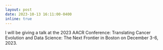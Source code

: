 ```yaml
---
layout: post
date: 2023-10-13 16:11:00-0400
inline: true
---
```


I will be giving a talk at the 2023 AACR Conference: Translating Cancer Evolution and Data Science: The Next Frontier in Boston on December 3-6, 2023.
